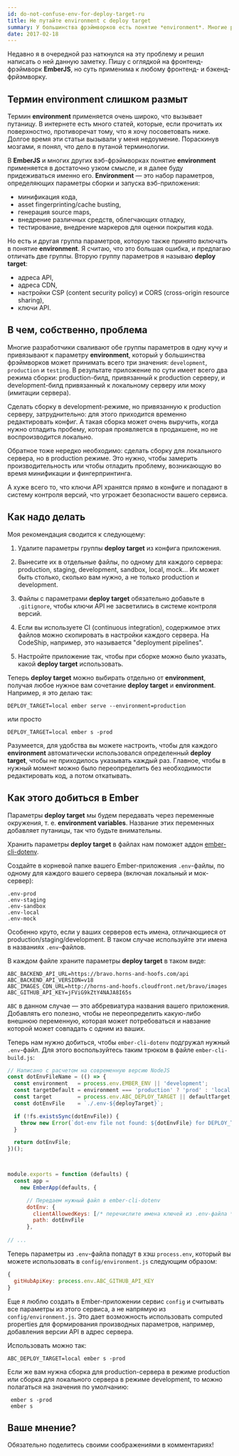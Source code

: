 ```yaml
---
id: do-not-confuse-env-for-deploy-target-ru
title: Не путайте environment с deploy target
summary: У большинства фрэймворков есть понятие *environment*. Многие разработчики привязывают к environment параметры разветывания, что неверно. 
date: 2017-02-18
---
```


Недавно я в очередной раз наткнулся на эту проблему и решил написать о ней данную заметку. Пишу с оглядкой на фронтенд-фрэймворк **EmberJS**, но суть применима к любому фронтенд- и бэкенд-фрйэмворку.



## Термин environment слишком размыт

Термин **environment** применяется очень широко, что вызывает путаницу. В интернете есть много статей, которые, если прочитать их поверхностно, противоречат тому, что я хочу посоветовать ниже. Долгое время эти статьи вызывали у меня недоумение. Пораскинув мозгами, я понял, что дело в путаной терминологии.

В **EmberJS** и многих других вэб-фрэймворках понятие **environment** применяется в достаточно узком смысле, и я далее буду придеживаться именно его. **Environment** — это набор параметров, определяющих параметры сборки и запуска вэб-приложения:

*   минификация кода,
*   asset fingerprinting/cache busting,
*   генерация source maps,
*   внедрение различных средств, облегчающих отладку,
*   тестирование, внедрение маркеров для оценки покрытия кода.

Но есть и другая группа параметров, которую также принято включать в понятие **environment**. Я считаю, что это большая ошибка, и предлагаю отличать две группы. Вторую группу параметров я называю **deploy target**:

*   адреса API,
*   адреса CDN,
*   настройки CSP (content security policy) и CORS (cross-origin resource sharing),
*   ключи API.



## В чем, собственно, проблема

Многие разработчики сваливают обе группы параметров в одну кучу и привязывают к параметру **environment**, который у большинства фрэймворков может принимать всего три значения: `development`, `production` и `testing`. В результате приложение по сути имеет всего два режима сборки: production-билд, привязанный к production серверу, и development-билд привязанный к локальному серверу или моку (имитации сервера).

Сделать сборку в development-режиме, но привязанную к production серверу, затруднительно: для этого приходится временно редактировать конфиг. А такая сборка может очень выручить, когда нужно отладить пробему, которая проявляется в продакшене, но не воспроизводится локально.

Обратное тоже нередко необходимо: сделать сборку для локального сервера, но в production режиме. Это нужно, чтобы замерить производительность или чтобы отладить проблему, возникающую во время минификации и фингерпринтинга.

А хуже всего то, что ключи API хранятся прямо в конфиге и попадают в систему контроля версий, что угрожает безопасности вашего сервиса.



## Как надо делать

Моя рекомендация сводится к следующему:

1.  Удалите параметры группы **deploy target** из конфига приложения.

2.  Вынесите их в отдельные файлы, по одному для каждого сервера: production, staging, development, sandbox, local, mock... Их может быть столько, сколько вам нужно, а не только production и development.

3.  Файлы с параметрами **deploy target** обязательно добавьте в `.gitignore`, чтобы ключи API не засветились в системе контроля версий.

4.  Если вы используете CI (continuous integration), содержимое этих файлов можно скопировать в настройки каждого сервера. На CodeShip, например, это называется "deployment pipelines".

5.  Настройте приложение так, чтобы при сборке можно было указать, какой **deploy target** использовать.

Теперь **deploy target** можно выбирать отдельно от **environment**, получая любое нужное вам сочетание **deploy target** и **environment**. Например, я это делаю так:

    DEPLOY_TARGET=local ember serve --environment=production

или просто

    DEPLOY_TARGET=local ember s -prod

Разумеется, для удобства вы можете настроить, чтобы для каждого **environment** автоматически использовался определенный **deploy target**, чтобы не приходилось указывать каждый раз. Главное, чтобы в нужный момент можно было переопределить без необходимости редактировать код, а потом откатывать.



## Как этого добиться в Ember

Параметры **deploy target** мы будем передавать через переменные окружения, т. е. **environment variables**. Название этих переменных добавляет путаницы, так что будьте внимательны.

Хранить параметры **deploy target** в файлах нам поможет аддон [ember-cli-dotenv](https://github.com/fivetanley/ember-cli-dotenv).

Создайте в корневой папке вашего Ember-приложения `.env`-файлы, по одному для каждого вашего сервера (включая локальный и мок-сервер):

    .env-prod
    .env-staging
    .env-sandbox
    .env-local
    .env-mock

Особенно круто, если у ваших серверов есть имена, отличающиеся от production/staging/development. В таком случае используйте эти имена в названиях `.env`-файлов.

В каждом файле храните параметры **deploy target** в таком виде:

    ABC_BACKEND_API_URL=https://bravo.horns-and-hoofs.com/api
    ABC_BACKEND_API_VERSION=v18
    ABC_IMAGES_CDN_URL=http://horns-and-hoofs.cloudfront.net/bravo/images
    ABC_GITHUB_API_KEY=jFViG9kZtY4NAJA8I65s

`ABC` в данном случае — это аббревиатура названия вашего приложения. Добавлять его полезно, чтобы не переопределить какую-либо внешнюю переменную, которая может потребоваться и навзание которой может совпадать с одним из ваших.

Теперь нам нужно добиться, чтобы `ember-cli-dotenv` подгружал нужный `.env`-файл. Для этого воспользуйтесь таким трюком в файле `ember-cli-build.js`:

```javascript
// Написано с расчетом на современную версию NodeJS
const dotEnvFileName = (() => {
  const environment   = process.env.EMBER_ENV || 'development';
  const targetDefault = environment === 'production' ? 'prod' : 'local'; // Укажите значения по умолчанию
  const target        = process.env.ABC_DEPLOY_TARGET || defaultTarget;
  const dotEnvFile    = `./.env-${deployTarget}`;

  if (!fs.existsSync(dotEnvFile)) {
    throw new Error(`dot-env file not found: ${dotEnvFile} for DEPLOY_TARGET ${target}`);
  }

  return dotEnvFile;
})();



module.exports = function (defaults) {
  const app =
    new EmberApp(defaults, {

      // Передаем нужный файл в ember-cli-dotenv
      dotEnv: {
        clientAllowedKeys: [/* перечислите имена ключей из .env-файла */],
        path: dotEnvFile
      },
     
// ...
```

Теперь параметры из `.env`-файла попадут в хэш `process.env`, который вы можете использовать в `config/environment.js` следующим образом:

```javascript
{
  gitHubApiKey: process.env.ABC_GITHUB_API_KEY
}
```

Еще я люблю создать в Ember-приложении сервис `config` и считывать все параметры из этого сервиса, а не напрямую из `config/environment.js`. Это дает возможность использовать computed properties для формирования производных параметров, например, добавления версии API в адрес сервера.

Использовать можно так:

    ABC_DEPLOY_TARGET=local ember s -prod

Если же вам нужна сборка для production-сервера в режиме production или сборка для локального сервера в режиме development, то можно полагаться на значения по умолчанию:
 
     ember s -prod
     ember s



## Ваше мнение?

Обязательно поделитесь своими соображениями в комментариях!
